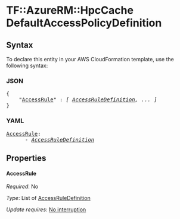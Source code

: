 # TF::AzureRM::HpcCache DefaultAccessPolicyDefinition

## Syntax

To declare this entity in your AWS CloudFormation template, use the following syntax:

### JSON

<pre>
{
    "<a href="#accessrule" title="AccessRule">AccessRule</a>" : <i>[ <a href="accessruledefinition.md">AccessRuleDefinition</a>, ... ]</i>
}
</pre>

### YAML

<pre>
<a href="#accessrule" title="AccessRule">AccessRule</a>: <i>
      - <a href="accessruledefinition.md">AccessRuleDefinition</a></i>
</pre>

## Properties

#### AccessRule

_Required_: No

_Type_: List of <a href="accessruledefinition.md">AccessRuleDefinition</a>

_Update requires_: [No interruption](https://docs.aws.amazon.com/AWSCloudFormation/latest/UserGuide/using-cfn-updating-stacks-update-behaviors.html#update-no-interrupt)

